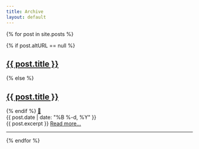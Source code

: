 ```yaml
---
title: Archive
layout: default
---
```


{% for post in site.posts %}
  <article class="post">
    {% if post.altURL == null %}
      <h2><a href="{{ post.url }}">{{ post.title }}</a></h2>
    {% else %}
      <h2><a href="{{ post.altURL }}">{{ post.title }}</a></h2>
    {% endif %}
    <a href="{{ post.url }}" class="permaLink">🔗</a>      
    <div class="postDate">
      {{ post.date | date: "%B %-d, %Y" }}
    </div>
    {{ post.excerpt }}
    <a href="{{ post.url }}">Read more...</a>
  </article>
  <hr>
{% endfor %}
